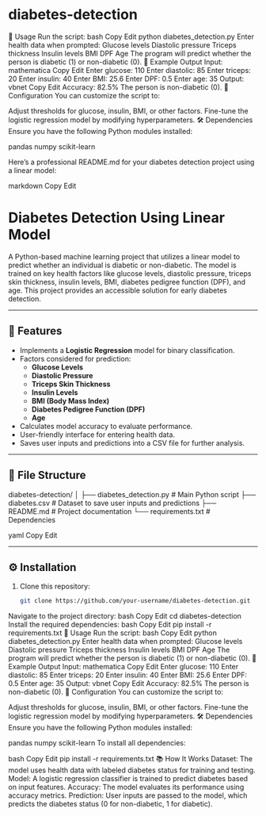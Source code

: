 # diabetes-detection
📜 Usage
Run the script:
bash
Copy
Edit
python diabetes_detection.py
Enter health data when prompted:
Glucose levels
Diastolic pressure
Triceps thickness
Insulin levels
BMI
DPF
Age
The program will predict whether the person is diabetic (1) or non-diabetic (0).
📝 Example Output
Input:
mathematica
Copy
Edit
Enter glucose: 110
Enter diastolic: 85
Enter triceps: 20
Enter insulin: 40
Enter BMI: 25.6
Enter DPF: 0.5
Enter age: 35
Output:
vbnet
Copy
Edit
Accuracy: 82.5%
The person is non-diabetic (0).
🔧 Configuration
You can customize the script to:

Adjust thresholds for glucose, insulin, BMI, or other factors.
Fine-tune the logistic regression model by modifying hyperparameters.
🛠️ Dependencies
Ensure you have the following Python modules installed:

pandas
numpy
scikit-learn


Here’s a professional README.md for your diabetes detection project using a linear model:

markdown
Copy
Edit
# Diabetes Detection Using Linear Model

A Python-based machine learning project that utilizes a linear model to predict whether an individual is diabetic or non-diabetic. The model is trained on key health factors like glucose levels, diastolic pressure, triceps skin thickness, insulin levels, BMI, diabetes pedigree function (DPF), and age. This project provides an accessible solution for early diabetes detection.

---

## 🚀 Features

- Implements a **Logistic Regression** model for binary classification.
- Factors considered for prediction:
  - **Glucose Levels**
  - **Diastolic Pressure**
  - **Triceps Skin Thickness**
  - **Insulin Levels**
  - **BMI (Body Mass Index)**
  - **Diabetes Pedigree Function (DPF)**
  - **Age**
- Calculates model accuracy to evaluate performance.
- User-friendly interface for entering health data.
- Saves user inputs and predictions into a CSV file for further analysis.

---

## 📂 File Structure

diabetes-detection/ │ ├── diabetes_detection.py # Main Python script ├── diabetes.csv # Dataset to save user inputs and predictions ├── README.md # Project documentation └── requirements.txt # Dependencies

yaml
Copy
Edit

---

## ⚙️ Installation

1. Clone this repository:
   ```bash
   git clone https://github.com/your-username/diabetes-detection.git
Navigate to the project directory:
bash
Copy
Edit
cd diabetes-detection
Install the required dependencies:
bash
Copy
Edit
pip install -r requirements.txt
📜 Usage
Run the script:
bash
Copy
Edit
python diabetes_detection.py
Enter health data when prompted:
Glucose levels
Diastolic pressure
Triceps thickness
Insulin levels
BMI
DPF
Age
The program will predict whether the person is diabetic (1) or non-diabetic (0).
📝 Example Output
Input:
mathematica
Copy
Edit
Enter glucose: 110
Enter diastolic: 85
Enter triceps: 20
Enter insulin: 40
Enter BMI: 25.6
Enter DPF: 0.5
Enter age: 35
Output:
vbnet
Copy
Edit
Accuracy: 82.5%
The person is non-diabetic (0).
🔧 Configuration
You can customize the script to:

Adjust thresholds for glucose, insulin, BMI, or other factors.
Fine-tune the logistic regression model by modifying hyperparameters.
🛠️ Dependencies
Ensure you have the following Python modules installed:

pandas
numpy
scikit-learn
To install all dependencies:

bash
Copy
Edit
pip install -r requirements.txt
📚 How It Works
Dataset: The model uses health data with labeled diabetes status for training and testing.
Model: A logistic regression classifier is trained to predict diabetes based on input features.
Accuracy: The model evaluates its performance using accuracy metrics.
Prediction: User inputs are passed to the model, which predicts the diabetes status (0 for non-diabetic, 1 for diabetic).
